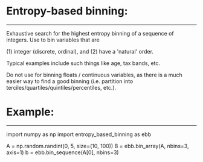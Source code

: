 # Entropy-based binning:
---

Exhaustive search for the highest entropy binning of a sequence of integers.
Use to bin variables that are

(1) integer (discrete, ordinal), and
(2) have a 'natural' order.

Typical examples include such things like age, tax bands, etc.

Do not use for binning floats / continuous variables, as there is a
much easier way to find a good binning (i.e. partition into
terciles/quartiles/quintiles/percentiles, etc.).

# Example:
---

import numpy as np
import entropy_based_binning as ebb

A = np.random.randint(0, 5, size=(10, 100))
B = ebb.bin_array(A, nbins=3, axis=1)
b = ebb.bin_sequence(A[0], nbins=3)
